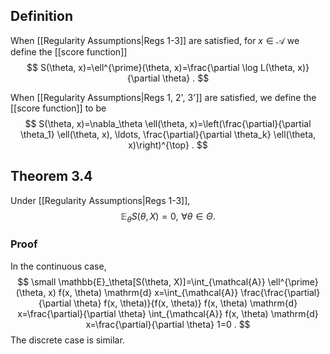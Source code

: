 ## Definition
When [[Regularity Assumptions|Regs 1-3]] are satisfied, for $x \in \mathcal{A}$ we define the [[score function]]
$$
S(\theta, x)=\ell^{\prime}(\theta, x)=\frac{\partial \log L(\theta, x)}{\partial \theta} .
$$

When [[Regularity Assumptions|Regs 1, 2', 3']] are satisfied, we define the [[score function]] to be
$$
S(\theta, x)=\nabla_\theta \ell(\theta, x)=\left(\frac{\partial}{\partial \theta_1} \ell(\theta, x), \ldots, \frac{\partial}{\partial \theta_k} \ell(\theta, x)\right)^{\top} .
$$

## Theorem 3.4
Under [[Regularity Assumptions|Regs 1-3]],
$$
\mathbb{E}_\theta S(\theta, X)=0,\,\, \forall \theta \in \Theta .
$$
### Proof
In the continuous case,
$$
\small
\mathbb{E}_\theta[S(\theta, X)]=\int_{\mathcal{A}} \ell^{\prime}(\theta, x) f(x, \theta) \mathrm{d} x=\int_{\mathcal{A}} \frac{\frac{\partial}{\partial \theta} f(x, \theta)}{f(x, \theta)} f(x, \theta) \mathrm{d} x=\frac{\partial}{\partial \theta} \int_{\mathcal{A}} f(x, \theta) \mathrm{d} x=\frac{\partial}{\partial \theta} 1=0 .
$$
The discrete case is similar.

